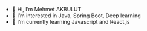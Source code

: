 - 👋 Hi, I’m Mehmet AKBULUT
- 👀 I’m interested in Java, Spring Boot, Deep learning
- 🌱 I’m currently learning Javascript and React.js

